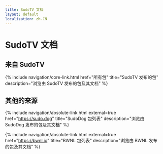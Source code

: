 ```yaml
---
title: SudoTV 文档
layout: default
localization: zh-CN
---
```


# SudoTV 文档

## 来自 SudoTV

{% include navigation/core-link.html
    href="所有包"
    title="SudoTV 发布的包"
    description="浏览由 SudoTV 发布的包及其文档"
%}

## 其他的来源

{% include navigation/absolute-link.html
    external=true
    href="https://sudo.dog"
    title="SudoDog 包列表"
    description="浏览由 SudoDog 发布的包及其文档"
%}

{% include navigation/absolute-link.html
    external=true
    href="https://bwnl.io"
    title="BWNL 包列表"
    description="浏览由 BWNL 发布的包及其文档"
%}